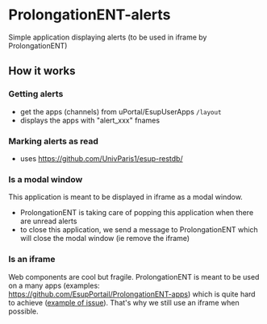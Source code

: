 # ProlongationENT-alerts
Simple application displaying alerts (to be used in iframe by ProlongationENT)

## How it works

### Getting alerts

* get the apps (channels) from uPortal/EsupUserApps `/layout`
* displays the apps with "alert_xxx" fnames

### Marking alerts as read

* uses https://github.com/UnivParis1/esup-restdb/

### Is a modal window

This application is meant to be displayed in iframe as a modal window.
* ProlongationENT is taking care of popping this application when there are unread alerts
* to close this application, we send a message to ProlongationENT which will close the modal window (ie remove the iframe)

### Is an iframe

Web components are cool but fragile. ProlongationENT is meant to be used on a many apps (examples: https://github.com/EsupPortail/ProlongationENT-apps) which is quite hard to achieve ([example of issue](https://github.com/EsupPortail/ProlongationENT/commit/b6960746ae44d997a26127dab8a4cccfd1d980ee)). That's why we still use an iframe when possible.

